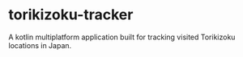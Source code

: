 # torikizoku-tracker
A kotlin multiplatform application built for tracking visited Torikizoku locations in Japan.
